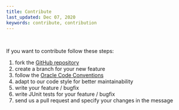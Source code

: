 ```yaml
---
title: Contribute
last_updated: Dec 07, 2020
keywords: contribute, contribution
---
```


<br/>

If you want to contribute follow these steps:

1. fork the [GitHub repository](https://github.com/luhsra/MinimaxSimulator)
2. create a branch for your new feature
3. follow the [Oracle Code Conventions](http://www.oracle.com/technetwork/java/javase/documentation/codeconvtoc-136057.html)
4. adapt to our code style for better maintainability
5. write your feature / bugfix
6. write JUnit tests for your feature / bugfix
7. send us a pull request and specify your changes in the message